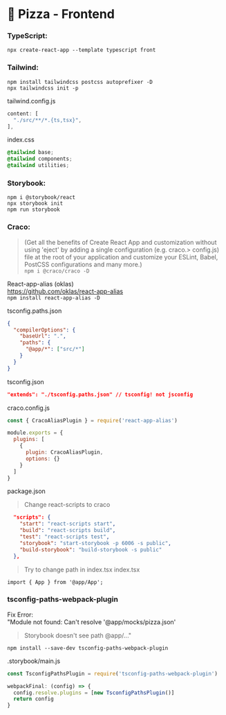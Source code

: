 # 🍕 Pizza - Frontend

### TypeScript:  
`npx create-react-app --template typescript front`  

### Tailwind:  
`npm install tailwindcss postcss autoprefixer -D`  
`npx tailwindcss init -p`  

tailwind.config.js  
```js
content: [
  "./src/**/*.{ts,tsx}",
],
```

index.css  
```css
@tailwind base;
@tailwind components;
@tailwind utilities;
```

### Storybook:  
`npm i @storybook/react`  
`npx storybook init`  
`npm run storybook`  

### Craco:  
> (Get all the benefits of Create React App and customization without using 'eject' by adding a single configuration (e.g. craco.> config.js) file at the root of your application and customize your ESLint, Babel, PostCSS configurations and many more.)  
`npm i @craco/craco -D`  

React-app-alias (oklas)  
https://github.com/oklas/react-app-alias  
`npm install react-app-alias -D`

tsconfig.paths.json  
```json
{
  "compilerOptions": {
    "baseUrl": ".",
    "paths": {
      "@app/*": ["src/*"]
    }
  }
}
```

tsconfig.json  
```json
"extends": "./tsconfig.paths.json" // tsconfig! not jsconfig
```

craco.config.js
```js
const { CracoAliasPlugin } = require('react-app-alias')

module.exports = {
  plugins: [
    {
      plugin: CracoAliasPlugin,
      options: {}
    }
  ]
}
```

package.json 
> Change react-scripts to craco
```json
  "scripts": {
    "start": "react-scripts start",
    "build": "react-scripts build",
    "test": "react-scripts test",
    "storybook": "start-storybook -p 6006 -s public",
    "build-storybook": "build-storybook -s public"
  },
````

> Try to change path in index.tsx
index.tsx
```tsx
import { App } from '@app/App';
```

### tsconfig-paths-webpack-plugin  
Fix Error:  
"Module not found: Can't resolve '@app/mocks/pizza.json'  
> Storybook doesn't see path @app/..."  

`npm install --save-dev tsconfig-paths-webpack-plugin`

.storybook/main.js
```js
const TsconfigPathsPlugin = require('tsconfig-paths-webpack-plugin')

webpackFinal: (config) => {
  config.resolve.plugins = [new TsconfigPathsPlugin()]
  return config
}
```
